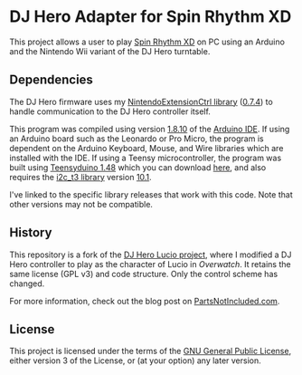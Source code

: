 # DJ Hero Adapter for Spin Rhythm XD
This project allows a user to play [Spin Rhythm XD](https://www.spinrhythmgame.com/) on PC using an Arduino and the Nintendo Wii variant of the DJ Hero turntable.

## Dependencies
The DJ Hero firmware uses my [NintendoExtensionCtrl library](https://github.com/dmadison/NintendoExtensionCtrl/) ([0.7.4](https://github.com/dmadison/NintendoExtensionCtrl/releases/tag/v0.7.4)) to handle communication to the DJ Hero controller itself.

This program was compiled using version [1.8.10](https://www.arduino.cc/en/Main/OldSoftwareReleases) of the [Arduino IDE](https://www.arduino.cc/en/Main/Software). If using an Arduino board such as the Leonardo or Pro Micro, the program is dependent on the Arduino Keyboard, Mouse, and Wire libraries which are installed with the IDE. If using a Teensy microcontroller, the program was built using [Teensyduino 1.48](https://forum.pjrc.com/threads/57906-Teensyduino-1-48-Released) which you can download [here](https://www.pjrc.com/teensy/td_148), and also requires the [i2c_t3 library](https://github.com/nox771/i2c_t3) version [10.1](https://github.com/nox771/i2c_t3/releases/tag/v10.1).

I've linked to the specific library releases that work with this code. Note that other versions may not be compatible.

## History
This repository is a fork of the [DJ Hero Lucio project](https://github.com/dmadison/DJHero-Lucio), where I modified a DJ Hero controller to play as the character of Lucio in *Overwatch*. It retains the same license (GPL v3) and code structure. Only the control scheme has changed.

For more information, check out the blog post on [PartsNotIncluded.com](http://www.partsnotincluded.com/altctrl/playing-lucio-with-a-dj-hero-turntable).

## License
This project is licensed under the terms of the [GNU General Public License](https://www.gnu.org/licenses/gpl-3.0.en.html), either version 3 of the License, or (at your option) any later version.
